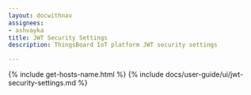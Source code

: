 ```yaml
---
layout: docwithnav
assignees:
- ashvayka
title: JWT Security Settings
description: ThingsBoard IoT platform JWT security settings

---
```


{% include get-hosts-name.html %}
{% include docs/user-guide/ui/jwt-security-settings.md %}
